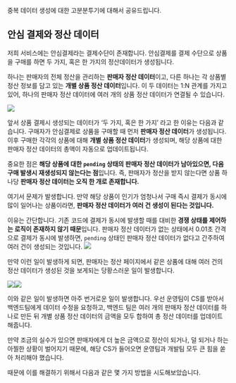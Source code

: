 중복 데이터 생성에 대한 고분분투기에 대해서 공유드립니다.

## 안심 결제와 정산 데이터

저희 서비스에는 안심결제라는 결제수단이 존재합니다. 안심결제를 결제 수단으로 상품을 구매를 하면 두 가지, 혹은 한 가지의 정산데이터가 생성됩니다.

하나는 판매자의 전체 정산을 관리하는 **판매자 정산 데이터**이고, 다른 하나는 각 상품별 정산 정보를 담고 있는 **개별 상품 정산 데이터**입니다. 이 두 데이터는 1:N 관계를 가지고 있어, 하나의 판매자 정산 데이터에 여러 개의 상품 정산 데이터가 연결될 수 있습니다.

![](https://velog.velcdn.com/images/leehjhjhj/post/277ce500-dc51-47ac-aa55-f601fe1f2c29/image.png)

앞서 상품 결제시 생성되는 데이터가 ‘두 가지, 혹은 한 가지’ 라고 한 이유는 다음과 같습니다. 구매자가 안심결제로 상품을 구매할 때 먼저 **판매자 정산 데이터**가 생성됩니다. 이후 구매한 각각의 상품에 대해 **개별 상품 정산 데이터**가 생성되며, 해당 상품에 대한 판매자 정산 데이터의 총액이 자동으로 업데이트됩니다.

중요한 점은 **해당 상품에 대한 `pending` 상태의 판매자 정산 데이터가 남아있으면, 다음 구매 발생시 재생성되지 않는다는 점**입니다. 즉, 판매자가 정산을 받지 않는다면 상품 하나당 **판매자 정산 데이터는 오직 한 개로 존재합니다.**

여기서 문제가 발생합니다. 만약 해당 상품이 인기가 엄청나서 구매 즉시 결제가 동시에 많이 일어나는 상품이라면, **판매자 정산 데이터가 여러 건 생성이 된다는 것입니다.**

이유는 간단합니다. 기존 코드에 결제가 동시에 발생할 때를 대비한 **경쟁 상태를 제어하는 로직이 존재하지 않기 때문**입니다. 판매자 정산 데이터가 없는 상태에서 0.01초 간격으로 결제가 동시에 발생하면, `pending` 상태인 판매자 정산 데이터가 없다고 간주하여 여러 건이 생성되는 것입니다.
![](https://velog.velcdn.com/images/leehjhjhj/post/40b91be1-90a3-4b6b-a018-f19538419a69/image.png)

만약 이런 일이 발생하게 되면, 판매자는 정산 페이지에서 같은 상품에 대해 여러 건의 정산 데이터가 생성된 것을 보게되는 당황스러운 일이 발생합니다.

![](https://velog.velcdn.com/images/leehjhjhj/post/709db409-2492-454a-8f0c-567b46a51594/image.png)![](https://velog.velcdn.com/images/leehjhjhj/post/747f5bfc-dc95-45da-b3f7-821da3940722/image.png)

이와 같은 일이 발생하면 아주 번거로운 일이 발생합니다. 우선 운영팀이 CS를 받아서 백엔드팀에게 데이터 수정을 요청하고, 백엔드 팀은 여러 개의 판매자 정산 데이터를 하나로 만든 뒤 개별 상품 정산 데이터의 금액을 모두 합하여 총 정산 데이터를 업데이트 해줍니다.

만약 조금의 실수가 있으면 판매자에게 더 높은 금액으로 정산이 되거나, 덜 되거나 하는 아찔한 상황이 벌어지기 때문에, 해당 CS가 들어오면 운영팀과 개발팀 모두 큰 힘을 쏟아 처리해야 했습니다.

때문에 이를 해결하기 위해서 다음과 같은 몇 가지 방법을 시도해보았습니다.
